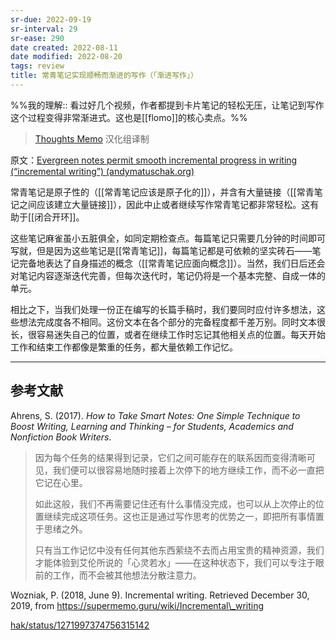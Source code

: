 ```yaml
---
sr-due: 2022-09-19
sr-interval: 29
sr-ease: 290
date created: 2022-08-11
date modified: 2022-08-20
tags: review
title: 常青笔记实现顺畅而渐进的写作（「渐进写作」）
---
```


%%我的理解:: 看过好几个视频，作者都提到卡片笔记的轻松无压，让笔记到写作这个过程变得非常渐进式。这也是[[flomo]]的核心卖点。%%

> [Thoughts Memo](https://paratranz.cn/projects/3131) 汉化组译制

原文：[Evergreen notes permit smooth incremental progress in writing (“incremental writing”) (andymatuschak.org)](https://notes.andymatuschak.org/z6C5H4eYH2A4omfNLuUcDiKibQ1hZG2RGNZ97)

常青笔记是原子性的（[[常青笔记应该是原子化的]]），并含有大量链接（[[常青笔记之间应该建立大量链接]]），因此中止或者继续写作常青笔记都非常轻松。这有助于[[闭合开环]]。

这些笔记麻雀虽小五脏俱全，如同定期检查点。每篇笔记只需要几分钟的时间即可写就，但是因为这些笔记是[[常青笔记]]，每篇笔记都是可依赖的坚实砖石——笔记完备地表达了自身描述的概念（[[常青笔记应面向概念]]）。当然，我们日后还会对笔记内容逐渐迭代完善，但每次迭代时，笔记仍将是一个基本完整、自成一体的单元。

相比之下，当我们处理一份正在编写的长篇手稿时，我们要同时应付许多想法，这些想法完成度各不相同。这份文本在各个部分的完备程度都千差万别。同时文本很长，很容易迷失自己的位置，或者在继续工作时忘记其他相关点的位置。每天开始工作和结束工作都像是繁重的任务，都大量依赖工作记忆。

___

## 参考文献

Ahrens, S. (2017). _How to Take Smart Notes: One Simple Technique to Boost Writing, Learning and Thinking – for Students, Academics and Nonfiction Book Writers_.

> 因为每个任务的结果得到记录，它们之间可能存在的联系因而变得清晰可见，我们便可以很容易地随时接着上次停下的地方继续工作，而不必一直把它记在心里。
>
> 如此这般，我们不再需要记住还有什么事情没完成，也可以从上次停止的位置继续完成这项任务。这也正是通过写作思考的优势之一，即把所有事情置于思绪之外。
>
> 只有当工作记忆中没有任何其他东西萦绕不去而占用宝贵的精神资源，我们才能体验到艾伦所说的「心灵若水」——在这种状态下，我们可以专注于眼前的工作，而不会被其他想法分散注意力。

Wozniak, P. (2018, June 9). Incremental writing. Retrieved December 30, 2019, from https://supermemo.guru/wiki/Incremental\_writing

[hak/status/1271997374756315142](https://twitter.com/andy_matuschak/status/1271997374756315142)
